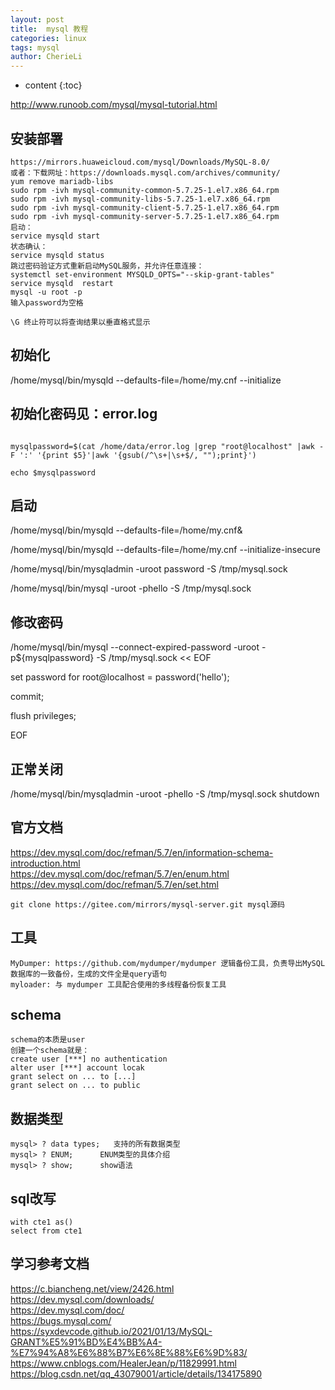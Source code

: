 ```yaml
---
layout: post
title:  mysql 教程
categories: linux
tags: mysql
author: CherieLi
---
```


* content
{:toc}  

<http://www.runoob.com/mysql/mysql-tutorial.html>


## 安装部署
```
https://mirrors.huaweicloud.com/mysql/Downloads/MySQL-8.0/
或者：下载网址：https://downloads.mysql.com/archives/community/
yum remove mariadb-libs
sudo rpm -ivh mysql-community-common-5.7.25-1.el7.x86_64.rpm
sudo rpm -ivh mysql-community-libs-5.7.25-1.el7.x86_64.rpm
sudo rpm -ivh mysql-community-client-5.7.25-1.el7.x86_64.rpm
sudo rpm -ivh mysql-community-server-5.7.25-1.el7.x86_64.rpm
启动：
service mysqld start
状态确认：
service mysqld status
跳过密码验证方式重新启动MySQL服务，并允许任意连接：
systemctl set-environment MYSQLD_OPTS="--skip-grant-tables"
service mysqld  restart
mysql -u root -p
输入password为空格

\G 终止符可以将查询结果以垂直格式显示
```
## 初始化

/home/mysql/bin/mysqld --defaults-file=/home/my.cnf --initialize

## 初始化密码见：error.log
```

mysqlpassword=$(cat /home/data/error.log |grep "root@localhost" |awk -F ':' '{print $5}'|awk '{gsub(/^\s+|\s+$/, "");print}')

echo $mysqlpassword
```
 

## 启动

/home/mysql/bin/mysqld --defaults-file=/home/my.cnf&

/home/mysql/bin/mysqld --defaults-file=/home/my.cnf --initialize-insecure

/home/mysql/bin/mysqladmin -uroot password -S /tmp/mysql.sock

/home/mysql/bin/mysql -uroot -phello -S /tmp/mysql.sock

 

## 修改密码

/home/mysql/bin/mysql --connect-expired-password -uroot -p${mysqlpassword} -S /tmp/mysql.sock << EOF

set password for root@localhost = password('hello');

commit;

flush privileges;

EOF

 

## 正常关闭

/home/mysql/bin/mysqladmin -uroot -phello -S /tmp/mysql.sock shutdown


## 官方文档
https://dev.mysql.com/doc/refman/5.7/en/information-schema-introduction.html  
https://dev.mysql.com/doc/refman/5.7/en/enum.html
https://dev.mysql.com/doc/refman/5.7/en/set.html
```
git clone https://gitee.com/mirrors/mysql-server.git mysql源码
```
## 工具
```
MyDumper: https://github.com/mydumper/mydumper 逻辑备份工具，负责导出MySQL数据库的一致备份，生成的文件全是query语句
myloader: 与 mydumper 工具配合使用的多线程备份恢复工具
```
## schema
```
schema的本质是user
创建一个schema就是：
create user [***] no authentication
alter user [***] account locak
grant select on ... to [...]
grant select on ... to public
```
## 数据类型
```
mysql> ? data types;   支持的所有数据类型
mysql> ? ENUM;      ENUM类型的具体介绍
mysql> ? show;      show语法
```

## sql改写
```
with cte1 as()
select from cte1
```
## 学习参考文档
https://c.biancheng.net/view/2426.html  
https://dev.mysql.com/downloads/  
https://dev.mysql.com/doc/  
https://bugs.mysql.com/  
https://syxdevcode.github.io/2021/01/13/MySQL-GRANT%E5%91%BD%E4%BB%A4-%E7%94%A8%E6%88%B7%E6%8E%88%E6%9D%83/  
https://www.cnblogs.com/HealerJean/p/11829991.html  
https://blog.csdn.net/qq_43079001/article/details/134175890  

